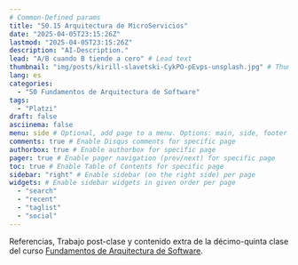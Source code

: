 ```yaml
---
# Common-Defined params
title: "50.15 Arquitectura de MicroServicios"
date: "2025-04-05T23:15:26Z"
lastmod: "2025-04-05T23:15:26Z"
description: "AI-Description."
lead: "A/B cuando B tiende a cero" # Lead text
thumbnail: "img/posts/kirill-slavetski-CykPO-pEvps-unsplash.jpg" # Thumbnail image
lang: es
categories:
  - "50 Fundamentos de Arquitectura de Software"
tags:
  - "Platzi"
draft: false
asciinema: false
menu: side # Optional, add page to a menu. Options: main, side, footer
comments: true # Enable Disqus comments for specific page
authorbox: true # Enable authorbox for specific page
pager: true # Enable pager navigation (prev/next) for specific page
toc: true # Enable Table of Contents for specific page
sidebar: "right" # Enable sidebar (on the right side) per page
widgets: # Enable sidebar widgets in given order per page
  - "search"
  - "recent"
  - "taglist"
  - "social"
---
```


Referencias, Trabajo post-clase y contenido extra de la décimo-quinta clase del curso [Fundamentos de Arquitectura de Software](https://platzi.com/). 

<!--more-->

